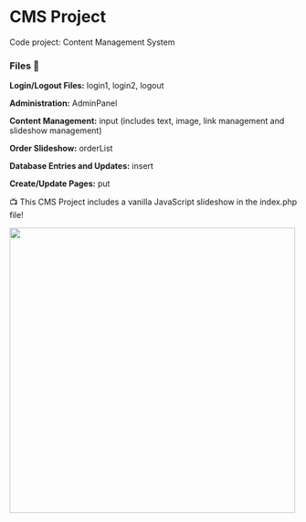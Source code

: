 # CMS Project
Code project: Content Management System

### Files 📁

**Login/Logout Files:** login1, login2, logout

**Administration:** AdminPanel

**Content Management:** input (includes text, image, link management and slideshow management)

**Order Slideshow:** orderList

**Database Entries and Updates:** insert

**Create/Update Pages:** put

📺 This CMS Project includes a vanilla JavaScript slideshow in the index.php file! 

<img src = "https://jb-codes.com/CMScapture2.PNG" style="width: 500px;">

